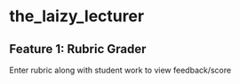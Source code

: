 # the_laizy_lecturer

## Feature 1: Rubric Grader
Enter rubric along with student work to view feedback/score
